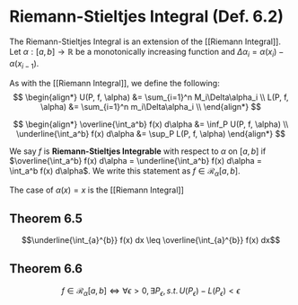 # Riemann-Stieltjes Integral (Def. 6.2)

The Riemann-Stieltjes Integral is an extension of the [[Riemann Integral]]. Let $\alpha: [a, b]\to\mathbb{R}$ be a monotonically increasing function and $\Delta\alpha_i = \alpha(x_i) - \alpha(x_{i-1})$.

As with the [[Riemann Integral]], we define the following:
$$
\begin{align*}
U(P, f, \alpha) &= \sum_{i=1}^n M_i\Delta\alpha_i \\
L(P, f, \alpha) &= \sum_{i=1}^n m_i\Delta\alpha_i \\
\end{align*}
$$

$$
\begin{align*}
\overline{\int_a^b} f(x) d\alpha &= \inf_P U(P, f, \alpha) \\
\underline{\int_a^b} f(x) d\alpha &= \sup_P L(P, f, \alpha)
\end{align*}
$$

We say $f$ is **Riemann-Stieltjes Integrable** with respect to $\alpha$ on $[a, b]$ if $\overline{\int_a^b} f(x) d\alpha = \underline{\int_a^b} f(x) d\alpha = \int_a^b f(x) d\alpha$. We write this statement as $f\in\mathcal{R}_{\alpha}[a,b]$.

The case of $\alpha(x) = x$ is the [[Riemann Integral]]

## Theorem 6.5
$$\underline{\int_{a}^{b}} f(x) dx \leq \overline{\int_{a}^{b}} f(x) dx$$

## Theorem 6.6
$$f\in\mathcal{R}_{\alpha}[a, b] \iff \forall \epsilon > 0,\, \exists P_{\epsilon},\, s.t.\, U(P_{\epsilon}) - L(P_{\epsilon}) < \epsilon$$